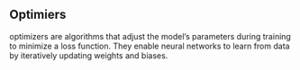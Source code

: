 ## Optimiers

optimizers are algorithms that adjust the model’s parameters during training to minimize a loss function. They enable neural networks to learn from data by iteratively updating weights and biases.

